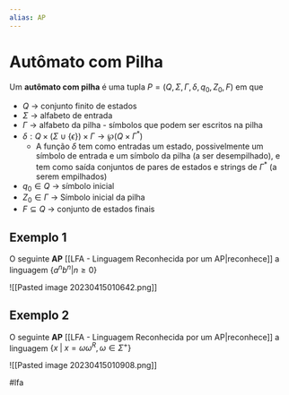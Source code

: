 ```yaml
---
alias: AP
---
```


# Autômato com Pilha

Um **autômato com pilha** é uma tupla $P=(Q,\Sigma, \Gamma, \delta, q_0, Z_0, F)$ em que

- $Q$ -> conjunto finito de estados
- $\Sigma$ -> alfabeto de entrada
- $\Gamma$ -> alfabeto da pilha - símbolos que podem ser escritos na pilha
- $\delta: Q \times (\Sigma \cup \{\epsilon\}) \times \Gamma \to \wp(Q \times \Gamma^*)$
	- A função $\delta$ tem como entradas um estado, possivelmente um símbolo de entrada e um símbolo da pilha (a ser desempilhado), e tem como saída conjuntos de pares de estados e strings de $\Gamma^*$ (a serem empilhados)
- $q_0 \in Q$ -> símbolo inicial
- $Z_0 \in \Gamma$ -> Símbolo inicial da pilha
- $F \subseteq Q$ -> conjunto de estados finais

## Exemplo 1

O seguinte **AP** [[LFA - Linguagem Reconhecida por um AP|reconhece]] a linguagem $\{a^nb^n | n \geq 0\}$

![[Pasted image 20230415010642.png]]

## Exemplo 2

O seguinte **AP** [[LFA - Linguagem Reconhecida por um AP|reconhece]] a linguagem $\{ x \;|\; x = \omega \omega^R, \, \omega \in \Sigma^+\}$

![[Pasted image 20230415010908.png]]

#lfa

